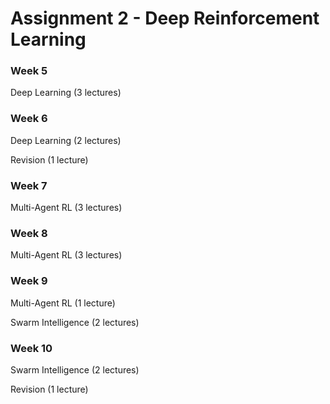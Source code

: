 # Assignment 2 - Deep Reinforcement Learning
### Week 5

Deep Learning (3 lectures)

### Week 6

Deep Learning (2 lectures)

Revision (1 lecture)

### Week 7

Multi-Agent RL (3 lectures)

### Week 8 

Multi-Agent RL (3 lectures)

### Week 9 

Multi-Agent RL (1 lecture)

Swarm Intelligence (2 lectures)

### Week 10

Swarm Intelligence (2 lectures)

Revision (1 lecture)
